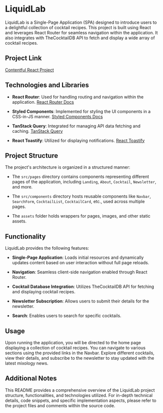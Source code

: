 # LiquidLab

LiquidLab is a Single-Page Application (SPA) designed to introduce users to a delightful collection of cocktail recipes. This project is built using React and leverages React Router for seamless navigation within the application. It also integrates with TheCocktailDB API to fetch and display a wide array of cocktail recipes.

## Project Link

[Contentful React Project](https://contentful-oxmj.onrender.com)

## Technologies and Libraries

- **React Router**: Used for handling routing and navigation within the application. [React Router Docs](https://reactrouter.com/en/main)

- **Styled Components**: Implemented for styling the UI components in a CSS-in-JS manner. [Styled Components Docs](https://styled-components.com/)

- **TanStack Query**: Integrated for managing API data fetching and caching. [TanStack Query](https://tanstack.com/query/latest/)

- **React Toastify**: Utilized for displaying notifications. [React Toastify](https://fkhadra.github.io/react-toastify/introduction)

## Project Structure

The project's architecture is organized in a structured manner:

- The `src/pages` directory contains components representing different pages of the application, including `Landing`, `About`, `Cocktail`, `Newsletter`, and more.

- The `src/components` directory hosts reusable components like `Navbar`, `SearchForm`, `CocktailList`, `CocktailCard`, etc., used across multiple pages.

- The `assets` folder holds wrappers for pages, images, and other static assets.

## Functionality

LiquidLab provides the following features:

- **Single-Page Application**: Loads initial resources and dynamically updates content based on user interaction without full page reloads.

- **Navigation**: Seamless client-side navigation enabled through React Router.

- **Cocktail Database Integration**: Utilizes TheCocktailDB API for fetching and displaying cocktail recipes.

- **Newsletter Subscription**: Allows users to submit their details for the newsletter.

- **Search**: Enables users to search for specific cocktails.

## Usage

Upon running the application, you will be directed to the home page displaying a collection of cocktail recipes. You can navigate to various sections using the provided links in the Navbar. Explore different cocktails, view their details, and subscribe to the newsletter to stay updated with the latest mixology news.

## Additional Notes

This README provides a comprehensive overview of the LiquidLab project structure, functionalities, and technologies utilized. For in-depth technical details, code snippets, and specific implementation aspects, please refer to the project files and comments within the source code.